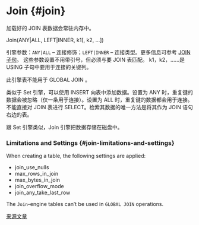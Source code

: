 # Join {#join}

加载好的 JOIN 表数据会常驻内存中。

  Join(ANY|ALL, LEFT|INNER, k1[, k2, ...])

引擎参数：`ANY|ALL` – 连接修饰；`LEFT|INNER` – 连接类型。更多信息可参考 [JOIN子句](../../query_language/select.md#select-join)。
这些参数设置不用带引号，但必须与要 JOIN 表匹配。 k1，k2，……是 USING 子句中要用于连接的关键列。

此引擎表不能用于 GLOBAL JOIN 。

类似于 Set 引擎，可以使用 INSERT 向表中添加数据。设置为 ANY 时，重复键的数据会被忽略（仅一条用于连接）。设置为 ALL 时，重复键的数据都会用于连接。不能直接对 JOIN 表进行 SELECT。检索其数据的唯一方法是将其作为 JOIN 语句右边的表。

跟 Set 引擎类似，Join 引擎把数据存储在磁盘中。

### Limitations and Settings {#join-limitations-and-settings}

When creating a table, the following settings are applied:

- join\_use\_nulls
- max\_rows\_in\_join
- max\_bytes\_in\_join
- join\_overflow\_mode
- join\_any\_take\_last\_row

The `Join`-engine tables can’t be used in `GLOBAL JOIN` operations.

[来源文章](https://clickhouse.tech/docs/en/operations/table_engines/join/) <!--hide-->
